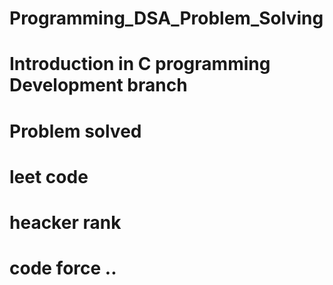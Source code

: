 # Programming_DSA_Problem_Solving

# Introduction in C programming Development branch

# Problem solved 
# leet code
# heacker rank 
# code force ..